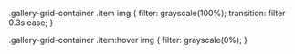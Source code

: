 .gallery-grid-container .item img {
  filter: grayscale(100%);
  transition: filter 0.3s ease;
}

.gallery-grid-container .item:hover img {
  filter: grayscale(0%);
}
  

